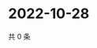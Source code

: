 # 2022-10-28

共 0 条

<!-- BEGIN WEIBO -->
<!-- 最后更新时间 Fri Oct 28 2022 12:34:22 GMT+0800 (China Standard Time) -->

<!-- END WEIBO -->
